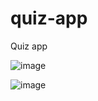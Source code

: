 # quiz-app
Quiz app

![image](https://user-images.githubusercontent.com/95177300/198864123-f0633659-defb-4775-92cd-c9c73bf7b7eb.png)

![image](https://user-images.githubusercontent.com/95177300/198864126-da530946-972b-4c35-a139-fefca826f2ae.png)
